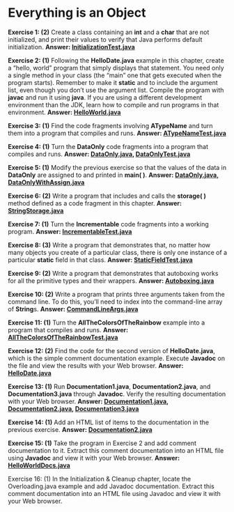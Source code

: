 # Everything is an Object

**Exercise 1: (2)** Create a class containing an **int** and a **char** that are not initialized,
and print their values to verify that Java performs default initialization.
**Answer: [InitializationTest.java](src/InitializationTest.java)**

**Exercise 2: (1)** Following the **HelloDate.java** example in this chapter,
create a “hello, world” program that simply displays that statement.
You need only a single method in your class (the “main” one that gets executed when the program starts).
Remember to make it **static** and to include the argument list, even though you don’t use the argument list.
Compile the program with **javac** and run it using **java**.
If you are using a different development environment than the JDK,
learn how to compile and run programs in that environment. **Answer: [HelloWorld.java](src/HelloWorld.java)**

**Exercise 3: (1)** Find the code fragments involving **ATypeName** and turn them into a program that compiles and runs.
**Answer: [ATypeNameTest.java](src/ATypeNameTest.java)**

**Exercise 4: (1)** Turn the **DataOnly** code fragments into a program that compiles and runs.
**Answer: [DataOnly.java](src/DataOnly.java), [DataOnlyTest.java](src/DataOnlyTest.java)**

**Exercise 5: (1)** Modify the previous exercise so that the values of the data
in **DataOnly** are assigned to and printed in **main( )**.
**Answer: [DataOnly.java](src/DataOnly.java), [DataOnlyWithAssign.java](src/DataOnlyWithAssign.java)**

**Exercise 6: (2)** Write a program that includes and calls
the **storage( )** method defined as a code fragment in this chapter.
**Answer: [StringStorage.java](src/StringStorage.java)**

**Exercise 7: (1)** Turn the **Incrementable** code fragments into a working program.
**Answer: [IncrementableTest.java](src/IncrementableTest.java)**

**Exercise 8: (3)** Write a program that demonstrates that, no matter how many objects you create of a particular class,
there is only one instance of a particular **static** field in that class.
**Answer: [StaticFieldTest.java](src/StaticFieldTest.java)**

**Exercise 9: (2)** Write a program that demonstrates
that autoboxing works for all the primitive types and their wrappers.
**Answer: [Autoboxing.java](src/Autoboxing.java)**

**Exercise 10: (2)** Write a program that prints three arguments taken from the command line.
To do this, you’ll need to index into the command-line array of **String**s.
**Answer: [CommandLineArgs.java](src/CommandLineArgs.java)**

**Exercise 11: (1)** Turn the **AllTheColorsOfTheRainbow** example into a program that compiles and runs.
**Answer: [AllTheColorsOfTheRainbowTest.java](src/AllTheColorsOfTheRainbowTest.java)**

**Exercise 12: (2)** Find the code for the second version of **HelloDate.java**,
which is the simple comment documentation example.
Execute **Javadoc** on the file and view the results with your Web browser.
**Answer: [HelloDate.java](src/HelloDate.java)**

**Exercise 13: (1)** Run **Documentation1.java**, **Documentation2.java**,
and **Documentation3.java** through **Javadoc**.
Verify the resulting documentation with your Web browser.
**Answer: [Documentation1.java](src/Documentation1.java),
[Documentation2.java](src/Documentation2.java),
[Documentation3.java](src/Documentation3.java)**

**Exercise 14: (1)** Add an HTML list of items to the documentation in the previous exercise.
**Answer: [Documentation2.java](src/Documentation2.java)**

**Exercise 15: (1)** Take the program in Exercise 2 and add comment documentation to it.
Extract this comment documentation into an HTML file using **Javadoc** and view it with your Web browser.
**Answer: [HelloWorldDocs.java](src/HelloWorldDocs.java)**

Exercise 16: (1) In the Initialization & Cleanup chapter, locate the Overloading.java example
and add Javadoc documentation. Extract this comment documentation into an HTML file using Javadoc
and view it with your Web browser.